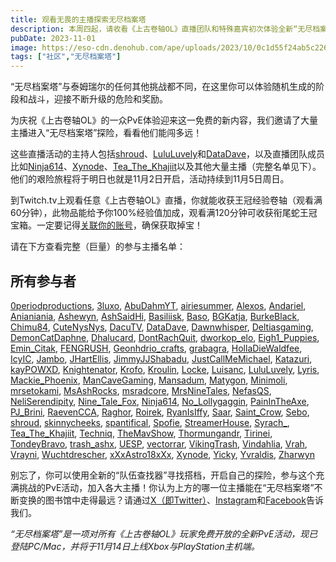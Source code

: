 ```yaml
---
title: 观看无畏的主播探索无尽档案塔
description: 本周四起，请收看《上古卷轴OL》直播团队和特殊嘉宾初次体验全新“无尽档案塔”PvE活动。
pubDate: 2023-11-01
image: https://eso-cdn.denohub.com/ape/uploads/2023/10/0c1d55f24ab5c2264ef7e689f5c20117.jpg
tags: ["社区","无尽档案塔"]
---
```


“无尽档案塔”与泰姆瑞尔的任何其他挑战都不同，在这里你可以体验随机生成的阶段和战斗，迎接不断升级的危险和奖励。

为庆祝《上古卷轴OL》的一众PvE体验迎来这一免费的新内容，我们邀请了大量主播进入“无尽档案塔”探险，看看他们能闯多远！

这些直播活动的主持人包括[shroud](https://www.twitch.tv/shroud)、[LuluLuvely](https://www.twitch.tv/LuluLuvely)和[DataDave](https://www.twitch.tv/DataDave)，以及直播团队成员比如[Ninja614](https://www.twitch.tv/Ninja614)、[Xynode](https://www.twitch.tv/Xynode)、[Tea\_The\_Khajiit](https://www.twitch.tv/Tea_The_Khajiit)以及其他大量主播（完整名单见下）。他们的艰险旅程将于明日也就是11月2日开启，活动持续到11月5日周日。

到Twitch.tv上观看任意《上古卷轴OL》直播，你就能收获王冠经验卷轴（观看满60分钟），此物品能给予你100%经验值加成，观看满120分钟可收获衔尾蛇王冠宝箱。一定要记得[关联你的账号](https://help.elderscrollsonline.com/#zh-CN/answer/56542)，确保获取掉宝！

请在下方查看完整（巨量）的参与主播名单：

## 所有参与者

[0periodproductions](https://www.twitch.tv/0periodproductions), [3luxo](https://www.twitch.tv/3luxo),
[AbuDahmYT](https://www.youtube.com/@AbuDahm), [airiesummer](https://www.twitch.tv/airiesummer),
[Alexos](https://www.twitch.tv/Alexos), [Andariel](https://www.twitch.tv/Andariel),
[Anianiania](https://www.twitch.tv/Anianiania), [Ashewyn](https://www.twitch.tv/Ashewyn),
[AshSaidHi](https://www.twitch.tv/AshSaidHi), [Basiliisk](https://www.twitch.tv/Basiliisk),
[Baso](https://www.twitch.tv/Baso), [BGKatja](https://www.twitch.tv/BGKatja),
[BurkeBlack](https://www.twitch.tv/BurkeBlack), [Chimu84](https://www.twitch.tv/Chimu84),
[CuteNysNys](https://www.twitch.tv/CuteNysNys), [DacuTV](https://www.twitch.tv/DacuTV),
[DataDave](https://www.twitch.tv/DataDave),
[Dawnwhisper](https://www.twitch.tv/Dawnwhisper), [Deltiasgaming](https://www.twitch.tv/Deltiasgaming),
[DemonCatDaphne](https://www.twitch.tv/DemonCatDaphne), [Dhalucard](https://www.twitch.tv/Dhalucard),
[DontRachQuit](https://www.twitch.tv/DontRachQuit), [dworkop\_elo](https://www.twitch.tv/dworkop_elo),
[Eigh1\_Puppies](https://www.twitch.tv/Eigh1_Puppies), [Emin\_Citak](https://www.youtube.com/c/emincitak),
[FENGRUSH](https://www.twitch.tv/FENGRUSH), [Geonhdrio\_crafts](https://www.twitch.tv/Geonhdrio_crafts),
[grabagra](https://www.twitch.tv/grabagra), [HollaDieWaldfee](https://www.twitch.tv/holladiewaldfee),
[IcyIC](https://www.twitch.tv/IcyIC), [Jambo](https://www.twitch.tv/Jambo),
[JHartEllis](https://www.twitch.tv/JHartEllis), [JimmyJJShabadu](https://www.twitch.tv/JimmyJJShabadu),
[JustCallMeMichael](https://www.twitch.tv/JustCallMeMichael), [Katazuri](https://www.twitch.tv/Katazuri),
[kayPOWXD](https://www.twitch.tv/kayPOWXD), [Knightenator](https://www.twitch.tv/Knightenator),
[Krofo](https://www.twitch.tv/Krofo), [Kroulin](https://www.twitch.tv/Kroulin), [Locke](https://www.twitch.tv/Locke),
[Luisanc](https://www.twitch.tv/Luisanc), [LuluLuvely](https://www.twitch.tv/LuluLuvely),
[Lyris](https://www.twitch.tv/Lyris), [Mackie\_Phoenix](https://www.twitch.tv/Mackie_Phoenix),
[ManCaveGaming](https://www.twitch.tv/ManCaveGaming), [Mansadum](https://www.twitch.tv/Mansadum),
[Matygon](https://www.twitch.tv/Matygon), [Minimoli](https://www.twitch.tv/Minimoli),
[mrsetokami](https://www.twitch.tv/mrsetokami), [MsAshRocks](https://www.twitch.tv/MsAshRocks),
[msradcore](https://www.twitch.tv/msradcore), [MrsNineTales](https://www.twitch.tv/MrsNineTales),
[NefasQS](https://www.twitch.tv/NefasQS), [NeliSerendipity](https://www.twitch.tv/NeliSerendipity),
[Nine\_Tale\_Fox](https://www.twitch.tv/Nine_Tale_Fox), [Ninja614](https://www.twitch.tv/Ninja614),
[No\_Lollygaggin](https://www.twitch.tv/No_Lollygaggin), [PainInTheAxe](https://www.twitch.tv/PainInTheAxe),
[PJ\_Brini](https://www.twitch.tv/PJ_Brini), [RaevenCCA](https://www.twitch.tv/RaevenCCA),
[Raghor](https://www.twitch.tv/Raghor), [Roirek](https://www.twitch.tv/Roirek),
[RyanIsIffy](https://www.twitch.tv/RyanIsIffy), [Saar](https://www.twitch.tv/Saar),
[Saint\_Crow](https://www.twitch.tv/Saint_Crow), [Sebo](https://www.twitch.tv/Sebo),
[shroud](https://www.twitch.tv/shroud), [skinnycheeks](https://www.twitch.tv/skinnycheeks),
[spantifical](https://www.twitch.tv/spantifical), [Spofie](https://www.twitch.tv/Spofie),
[StreamerHouse](https://www.twitch.tv/StreamerHouse), [Syrach\_](https://www.twitch.tv/Syrach_),
[Tea\_The\_Khajiit](https://www.twitch.tv/Tea_The_Khajiit), [Techniq](https://www.twitch.tv/Techniq),
[TheMavShow](https://www.twitch.tv/TheMavShow), [Thormungandr](https://www.twitch.tv/Thormungandr),
[Tirinei](https://www.twitch.tv/Tirinei), [TondeyBravo](https://www.twitch.tv/TondeyBravo),
[trash\_ashx](https://www.twitch.tv/trash_ashx), [UESP](https://www.twitch.tv/UESP),
[vectorrar](https://www.twitch.tv/vectorrar), [VikingTrash](https://www.twitch.tv/VikingTrash),
[Vindahlia](https://www.twitch.tv/Vindahlia), [Vrah](https://www.twitch.tv/Vrah),
[Vrayni](https://www.twitch.tv/Vrayni), [Wuchtdrescher](https://www.twitch.tv/Wuchtdrescher),
[xXxAstro18xXx](https://www.twitch.tv/xXxAstro18xXx), [Xynode](https://www.twitch.tv/Xynode),
[Yicky](https://www.twitch.tv/Yicky), [Yvraldis](https://www.twitch.tv/Yvraldis),
[Zharwyn](https://www.twitch.tv/Zharwyn)

别忘了，你可以使用全新的“队伍查找器”寻找搭档，开启自己的探险，参与这个充满挑战的PvE活动，加入各大主播！你认为上方的哪一位主播能在“无尽档案塔”不断变换的图书馆中走得最远？请通过[X（即Twitter）](https://twitter.com/TESOnline)、[Instagram](https://www.instagram.com/elderscrollsonline/)和[Facebook](https://www.facebook.com/ElderScrollsOnline)告诉我们。

_“无尽档案塔”是一项对所有《上古卷轴OL》玩家免费开放的全新PvE活动，现已登陆PC/Mac，并将于11月14日上线Xbox与PlayStation主机端。_
